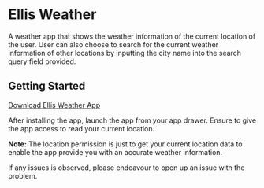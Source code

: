 # Ellis Weather

A weather app that shows the weather information of the current location of the user. User can also choose to search for the current weather information of other locations by inputting the city name into the search query field provided.

## Getting Started

[Download Ellis Weather App](https://github.com/unknownaloy/ellis_weather/raw/master/apk/ellis_weather_app.apk) 

After installing the app, launch the app from your app drawer. Ensure to give the app access to read your current location.

**Note:** The location permission is just to get your current location data to enable the app provide you with an accurate weather information.

If any issues is observed, please endeavour to open up an issue with the problem.
